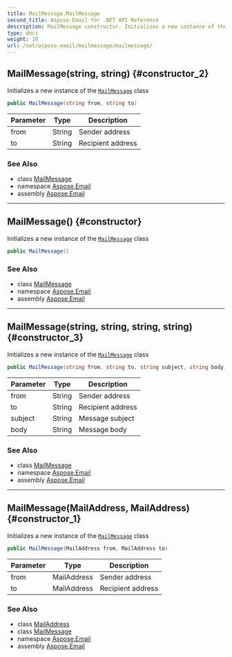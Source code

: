 ```yaml
---
title: MailMessage.MailMessage
second_title: Aspose.Email for .NET API Reference
description: MailMessage constructor. Initializes a new instance of the MailMessage class
type: docs
weight: 10
url: /net/aspose.email/mailmessage/mailmessage/
---
```

## MailMessage(string, string) {#constructor_2}

Initializes a new instance of the [`MailMessage`](../) class

```csharp
public MailMessage(string from, string to)
```

| Parameter | Type | Description |
| --- | --- | --- |
| from | String | Sender address |
| to | String | Recipient address |

### See Also

* class [MailMessage](../)
* namespace [Aspose.Email](../../mailmessage/)
* assembly [Aspose.Email](../../../)

---

## MailMessage() {#constructor}

Initializes a new instance of the [`MailMessage`](../) class

```csharp
public MailMessage()
```

### See Also

* class [MailMessage](../)
* namespace [Aspose.Email](../../mailmessage/)
* assembly [Aspose.Email](../../../)

---

## MailMessage(string, string, string, string) {#constructor_3}

Initializes a new instance of the [`MailMessage`](../) class

```csharp
public MailMessage(string from, string to, string subject, string body)
```

| Parameter | Type | Description |
| --- | --- | --- |
| from | String | Sender address |
| to | String | Recipient address |
| subject | String | Message subject |
| body | String | Message body |

### See Also

* class [MailMessage](../)
* namespace [Aspose.Email](../../mailmessage/)
* assembly [Aspose.Email](../../../)

---

## MailMessage(MailAddress, MailAddress) {#constructor_1}

Initializes a new instance of the [`MailMessage`](../) class

```csharp
public MailMessage(MailAddress from, MailAddress to)
```

| Parameter | Type | Description |
| --- | --- | --- |
| from | MailAddress | Sender address |
| to | MailAddress | Recipient address |

### See Also

* class [MailAddress](../../mailaddress/)
* class [MailMessage](../)
* namespace [Aspose.Email](../../mailmessage/)
* assembly [Aspose.Email](../../../)


